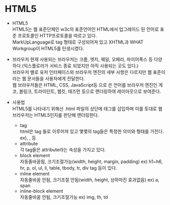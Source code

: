 # HTML5

* HTML5  
HTML5는 웹 표준단체인 w3c의 표준언어인 HTML에서 업그레이드 된 언어로 표준 프로토콜인 HTTP프로토콜을 따르고 있다.    
MarkUpLanguage로 tag 형태로 구성되어져 있고 XHTML과 WHAT Workgroup이 HTML5를 탄생시켰다.

* 브라우저
현재 사용되는 브라우저는 크롬, 엣지, 웨일, 오페라, 파이어폭스 등 다양하다.(익스플로러가 서비스 종료 되었지만 아직 사용되는 곳도 있다.)   
브라우저 별로 유저 인터페이스와 브라우저 엔진의 세부 사항은 다르지만 웹 표준이라는 웹 문서들을 사용자에게 전달한다.   
웹 브라우저들은 HTML, CSS, JavaScript등 으로 쓴 언어를 브라우저 엔진인 게코, 블링크, 트라이던트, 웹킷, 태즈먼 등으로 랜더링하여 레이아웃으로 보여준다.

* 사용법   
HTML5를 나타내기 위해선 .html 파일의 상단에 <!DOCTYPE html> 태그를 삽입하며 이를 토대로 웹브라우저는 HTML5인지를 판단해 랜더링한다.  
  * tag   
  html은 tag 들로 이루어져 있고 몇몇의 tag들은 특정한 의미와 형태를 가진다. ex)<head></head>, <body></body>, <title></title> 등
  * attribute   
  각 tag들은 attribute라는 속성을 가지고 있다.
  * block element   
  자동줄바꿈됨, 크기조절가능(width, height, margin, padding) ex) h1~h6, hr, p, ol, ul, li, table, tbody, tr, div tag 등이 있다.
  * inline element   
  자동줄바꿈 안됨, 크기조절 안됨(width, height, 상하마진 효과없음) ex) a, span   
  * inline-block element   
  자동줄바꿈 안됨, 크기조절가능 ex) img, th, td
